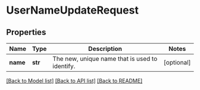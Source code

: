 # UserNameUpdateRequest

## Properties
Name | Type | Description | Notes
------------ | ------------- | ------------- | -------------
**name** | **str** | The new, unique name that is used to identify. | [optional] 

[[Back to Model list]](../README.md#documentation-for-models) [[Back to API list]](../README.md#documentation-for-api-endpoints) [[Back to README]](../README.md)

